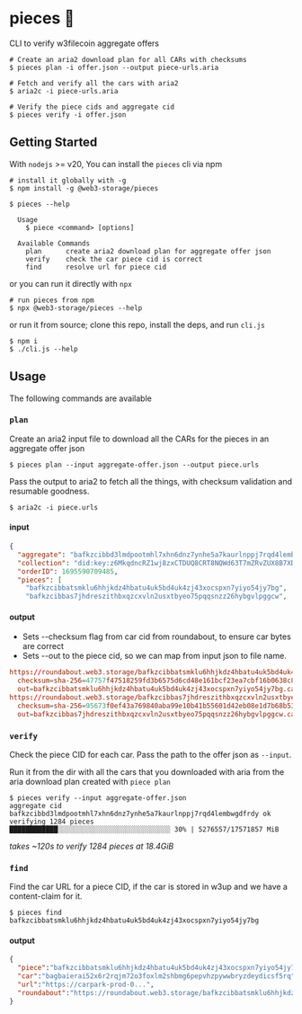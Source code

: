 # pieces 🍑

CLI to verify w3filecoin aggregate offers

```shell
# Create an aria2 download plan for all CARs with checksums
$ pieces plan -i offer.json --output piece-urls.aria

# Fetch and verify all the cars with aria2
$ aria2c -i piece-urls.aria

# Verify the piece cids and aggregate cid
$ pieces verify -i offer.json
```

## Getting Started

With `nodejs` >= v20, You can install the `pieces` cli via npm

```shell
# install it globally with -g
$ npm install -g @web3-storage/pieces

$ pieces --help

  Usage
    $ piece <command> [options]

  Available Commands
    plan      create aria2 download plan for aggregate offer json
    verify    check the car piece cid is correct
    find      resolve url for piece cid
```

or you can run it directly with `npx`

```shell
# run pieces from npm
$ npx @web3-storage/pieces --help
```

or run it from source; clone this repo, install the deps, and run `cli.js`

```shell
$ npm i
$ ./cli.js --help
```

## Usage

The following commands are available

### `plan`

Create an aria2 input file to download all the CARs for the pieces in an aggregate offer json

```shell
$ pieces plan --input aggregate-offer.json --output piece.urls
```

Pass the output to aria2 to fetch all the things, with checksum validation and resumable goodness.

```shell
$ aria2c -i piece.urls
```

#### input

```json
{
  "aggregate": "bafkzcibbd3lmdpootmhl7xhn6dnz7ynhe5a7kaurlnppj7rqd4lembwgdfrdy",
  "collection": "did:key:z6MkqdncRZ1wj8zxCTDUQ8CRT8NQWd63T7mZRvZUX8B7XDFi",
  "orderID": 1695590709485,
  "pieces": [
    "bafkzcibbatsmklu6hhjkdz4hbatu4uk5bd4uk4zj43xocspxn7yiyo54jy7bg",
    "bafkzcibbas7jhdreszithbxqzcxvln2usxtbyeo75pqqsnzz26hybgvlpggcw",
```

#### output

- Sets --checksum flag from car cid from roundabout, to ensure car bytes are correct
- Sets --out to the piece cid, so we can map from input json to file name.

```conf
https://roundabout.web3.storage/bafkzcibbatsmklu6hhjkdz4hbatu4uk5bd4uk4zj43xocspxn7yiyo54jy7bg
  checksum=sha-256=47757f47518259fd3b6575d6cd48e161bcf23ea7cbf16b0638c8c981a0522f63
  out=bafkzcibbatsmklu6hhjkdz4hbatu4uk5bd4uk4zj43xocspxn7yiyo54jy7bg.car
https://roundabout.web3.storage/bafkzcibbas7jhdreszithbxqzcxvln2usxtbyeo75pqqsnzz26hybgvlpggcw
  checksum=sha-256=95673f0ef43a769840aba99e10b41b55601d42eb08e1d7b68b53750f5c6c826d
  out=bafkzcibbas7jhdreszithbxqzcxvln2usxtbyeo75pqqsnzz26hybgvlpggcw.car
```

### `verify`

Check the piece CID for each car. Pass the path to the offer json as `--input`.

Run it from the dir with all the cars that you downloaded with aria from the aria download plan created with `piece plan`

```shell
$ pieces verify --input aggregate-offer.json
aggregate cid bafkzcibbd3lmdpootmhl7xhn6dnz7ynhe5a7kaurlnppj7rqd4lembwgdfrdy ok
verifying 1284 pieces
████████████░░░░░░░░░░░░░░░░░░░░░░░░░░░░ 30% | 5276557/17571857 MiB
```

_takes ~120s to verify 1284 pieces at 18.4GiB_


### `find`

Find the car URL for a piece CID, if the car is stored in w3up and we have a content-claim for it.

```shell
$ pieces find bafkzcibbatsmklu6hhjkdz4hbatu4uk5bd4uk4zj43xocspxn7yiyo54jy7bg
```

#### output

```json
{
  "piece":"bafkzcibbatsmklu6hhjkdz4hbatu4uk5bd4uk4zj43xocspxn7yiyo54jy7bg",
  "car":"bagbaierai52x6r2rqjm72o3foxlm2shbmg6pepvhzpywwbryzdeydicsf5rq",
  "url":"https://carpark-prod-0...",
  "roundabout":"https://roundabout.web3.storage/bafkzcibbatsmklu6hhjkdz4hbatu4uk5bd4uk4zj43xocspxn7yiyo54jy7bg"
}
```